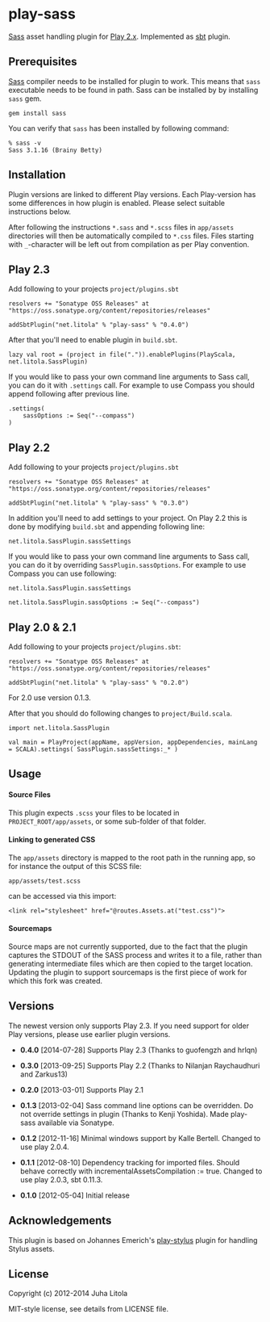 play-sass
=========

[Sass][sass] asset handling plugin for [Play 2.x][play]. Implemented as [sbt][sbt]
plugin.

Prerequisites
-------------

[Sass][sass] compiler needs to be installed for plugin to work. This means that `sass` executable
needs to be found in path. Sass can be installed by by installing `sass` gem.

	gem install sass

You can verify that `sass` has been installed by following command:

	% sass -v
	Sass 3.1.16 (Brainy Betty)


Installation
------------

Plugin versions are linked to different Play versions. Each Play-version has some differences in how plugin is enabled. Please select suitable instructions below.

After following the instructions `*.sass` and `*.scss` files in `app/assets` 
directories will then be automatically compiled to `*.css` files. Files starting with 
`_`-character will be left out from compilation as per Play convention.


Play 2.3
--------

Add following to your projects `project/plugins.sbt`

	resolvers += "Sonatype OSS Releases" at "https://oss.sonatype.org/content/repositories/releases"

	addSbtPlugin("net.litola" % "play-sass" % "0.4.0")

After that you'll need to enable plugin in `build.sbt`. 

	lazy val root = (project in file(".")).enablePlugins(PlayScala, net.litola.SassPlugin)

If you would like to pass your own command line arguments to Sass call, you can
do it with `.settings` call. For example to use Compass you should append following after previous line.

	.settings(
    	sassOptions := Seq("--compass")
  	)

Play 2.2
--------

Add following to your projects `project/plugins.sbt`

	resolvers += "Sonatype OSS Releases" at "https://oss.sonatype.org/content/repositories/releases"

	addSbtPlugin("net.litola" % "play-sass" % "0.3.0")

In addition you'll need to add settings to your project. On Play 2.2 this is
done by modifying `build.sbt` and appending following line:

	net.litola.SassPlugin.sassSettings

If you would like to pass your own command line arguments to Sass call, you can
do it by overriding `SassPlugin.sassOptions`. For example to use Compass you can use
following:

	net.litola.SassPlugin.sassSettings
	
	net.litola.SassPlugin.sassOptions := Seq("--compass")


Play 2.0 & 2.1
--------------

Add following to your projects `project/plugins.sbt`: 

	resolvers += "Sonatype OSS Releases" at "https://oss.sonatype.org/content/repositories/releases"

	addSbtPlugin("net.litola" % "play-sass" % "0.2.0")

For 2.0 use version 0.1.3.

After that you should do following changes to `project/Build.scala`.

	import net.litola.SassPlugin

	val main = PlayProject(appName, appVersion, appDependencies, mainLang = SCALA).settings( SassPlugin.sassSettings:_* )


Usage
------

#### Source Files

This plugin expects `.scss` your files to be located in `PROJECT_ROOT/app/assets`, or some sub-folder of that folder.

#### Linking to generated CSS

The `app/assets` directory is mapped to the root path in the running app, so for instance the output of this SCSS file:

`app/assets/test.scss`

can be accessed via this import:

```
<link rel="stylesheet" href="@routes.Assets.at("test.css")">
```

#### Sourcemaps

Source maps are not currently supported, due to the fact that the plugin captures the STDOUT of the SASS process and writes it to a file, rather than generating intermediate files which are then copied to the target location.  Updating the plugin to support sourcemaps is the first piece of work for which this fork was created.


Versions
--------

The newest version only supports Play 2.3. If you need support for older Play versions, please use earlier plugin versions.

* **0.4.0** [2014-07-28] Supports Play 2.3 (Thanks to guofengzh and hrlqn)

* **0.3.0** [2013-09-25] Supports Play 2.2 (Thanks to Nilanjan Raychaudhuri and
	Zarkus13)
* **0.2.0** [2013-03-01] Supports Play 2.1
* **0.1.3** [2013-02-04] Sass command line options can be overridden. Do not
	override settings in plugin (Thanks to Kenji Yoshida). Made play-sass
	available via Sonatype.
* **0.1.2** [2012-11-16] Minimal windows support by Kalle Bertell. Changed to use
	play 2.0.4.
* **0.1.1** [2012-08-10] Dependency tracking for imported files. Should behave
	correctly with incrementalAssetsCompilation := true. Changed to use play 2.0.3, sbt 0.11.3.
* **0.1.0** [2012-05-04] Initial release

Acknowledgements
----------------

This plugin is based on Johannes Emerich's [play-stylus][play-stylus] plugin for handling 
Stylus assets.

License
-------

Copyright (c) 2012-2014 Juha Litola

MIT-style license, see details from LICENSE file.

[sass]: http://sass-lang.com/
[play]: http://www.playframework.org/
[sbt]: https://github.com/harrah/xsbt
[play-stylus]: https://github.com/knuton/play-stylus
